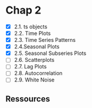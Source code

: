 # Chap 2

- [X] 2.1. ts objects
- [X] 2.2. Time Plots
- [X] 2.3. Time Series Patterns
- [X] 2.4.Seasonal Plots
- [X] 2.5. Seasonal Subseries Plots
- [ ] 2.6. Scatterplots
- [ ] 2.7. Lag Plots
- [ ] 2.8. Autocorrelation
- [ ] 2.9. White Noise

## Ressources

